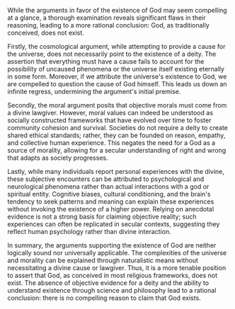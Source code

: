 While the arguments in favor of the existence of God may seem compelling at a glance, a thorough examination reveals significant flaws in their reasoning, leading to a more rational conclusion: God, as traditionally conceived, does not exist.

Firstly, the cosmological argument, while attempting to provide a cause for the universe, does not necessarily point to the existence of a deity. The assertion that everything must have a cause fails to account for the possibility of uncaused phenomena or the universe itself existing eternally in some form. Moreover, if we attribute the universe's existence to God, we are compelled to question the cause of God himself. This leads us down an infinite regress, undermining the argument's initial premise.

Secondly, the moral argument posits that objective morals must come from a divine lawgiver. However, moral values can indeed be understood as socially constructed frameworks that have evolved over time to foster community cohesion and survival. Societies do not require a deity to create shared ethical standards; rather, they can be founded on reason, empathy, and collective human experience. This negates the need for a God as a source of morality, allowing for a secular understanding of right and wrong that adapts as society progresses.

Lastly, while many individuals report personal experiences with the divine, these subjective encounters can be attributed to psychological and neurological phenomena rather than actual interactions with a god or spiritual entity. Cognitive biases, cultural conditioning, and the brain's tendency to seek patterns and meaning can explain these experiences without invoking the existence of a higher power. Relying on anecdotal evidence is not a strong basis for claiming objective reality; such experiences can often be replicated in secular contexts, suggesting they reflect human psychology rather than divine interaction.

In summary, the arguments supporting the existence of God are neither logically sound nor universally applicable. The complexities of the universe and morality can be explained through naturalistic means without necessitating a divine cause or lawgiver. Thus, it is a more tenable position to assert that God, as conceived in most religious frameworks, does not exist. The absence of objective evidence for a deity and the ability to understand existence through science and philosophy lead to a rational conclusion: there is no compelling reason to claim that God exists.